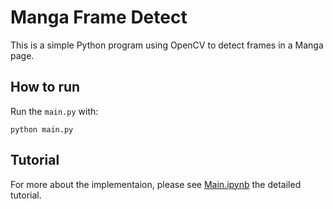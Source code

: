 # Manga Frame Detect

This is a simple Python program using OpenCV to detect frames in a Manga page.

## How to run

Run the `main.py` with:

```
python main.py
```

## Tutorial

For more about the implementaion, please see [Main.ipynb](Main.ipynb) the detailed tutorial.
